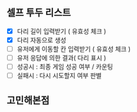 ## 셀프 투두 리스트

- [x] 다리 길이 입력받기 ( 유효성 체크 )
- [x] 다리 자동으로 생성
- [ ] 유저에게 이동할 칸 입력받기 ( 유효성 체크 )
- [ ] 유저 응답에 의한 결과( 다리 표시 )
- [ ] 성공시 : 최종 게임 성공 여부 / 카운팅
- [ ] 실패시 : 다시 시도할지 여부 판별

## 고민해본점
